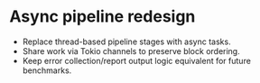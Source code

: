 # Async pipeline redesign

- Replace thread-based pipeline stages with async tasks.
- Share work via Tokio channels to preserve block ordering.
- Keep error collection/report output logic equivalent for future benchmarks.
